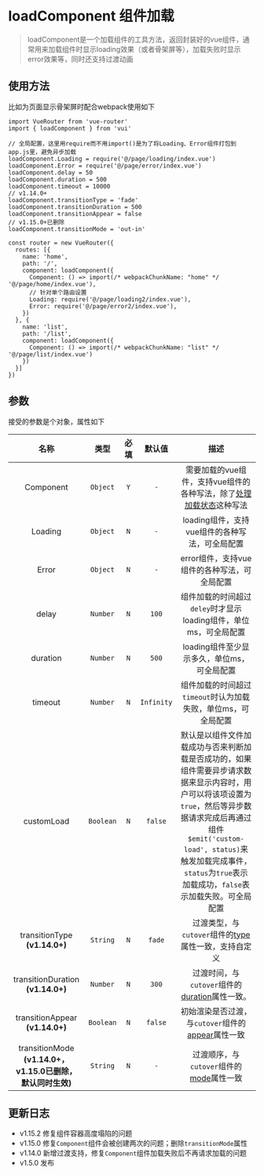 # loadComponent 组件加载

> loadComponent是一个加载组件的工具方法，返回封装好的vue组件，通常用来加载组件时显示loading效果（或者骨架屏等），加载失败时显示error效果等，同时还支持过渡动画

## 使用方法

比如为页面显示骨架屏时配合webpack使用如下

```
import VueRouter from 'vue-router'
import { loadComponent } from 'vui'

// 全局配置，这里用require而不用import()是为了将Loading、Error组件打包到app.js里，避免异步加载
loadComponent.Loading = require('@/page/loading/index.vue')
loadComponent.Error = require('@/page/error/index.vue')
loadComponent.delay = 50
loadComponent.duration = 500
loadComponent.timeout = 10000
// v1.14.0+
loadComponent.transitionType = 'fade'
loadComponent.transitionDuration = 500
loadComponent.transitionAppear = false
// v1.15.0+已删除
loadComponent.transitionMode = 'out-in'

const router = new VueRouter({
  routes: [{
    name: 'home',
    path: '/',
    component: loadComponent({
      Component: () => import(/* webpackChunkName: "home" */ '@/page/home/index.vue'),
      // 针对单个路由设置
      Loading: require('@/page/loading2/index.vue'),
      Error: require('@/page/error2/index.vue'),
    })
  }, {
    name: 'list',
    path: '/list',
    component: loadComponent({
      Component: () => import(/* webpackChunkName: "list" */ '@/page/list/index.vue')
    })
  }]
})
```

## 参数

接受的参数是个对象，属性如下

|                            名称                            |   类型    | 必填  |   默认值   |                                                                                                                                 描述                                                                                                                                  |
| :--------------------------------------------------------: | :-------: | :---: | :--------: | :-------------------------------------------------------------------------------------------------------------------------------------------------------------------------------------------------------------------------------------------------------------------: |
|                         Component                          | `Object`  |  `Y`  |    `-`     |                                       需要加载的vue组件，支持vue组件的各种写法，除了[处理加载状态](https://cn.vuejs.org/v2/guide/components-dynamic-async.html#%E5%A4%84%E7%90%86%E5%8A%A0%E8%BD%BD%E7%8A%B6%E6%80%81)这种写法                                        |
|                          Loading                           | `Object`  |  `N`  |    `-`     |                                                                                                            loading组件，支持vue组件的各种写法，可全局配置                                                                                                             |
|                           Error                            | `Object`  |  `N`  |    `-`     |                                                                                                             error组件，支持vue组件的各种写法，可全局配置                                                                                                              |
|                           delay                            | `Number`  |  `N`  |   `100`    |                                                                                                   组件加载的时间超过`deley`时才显示loading组件，单位ms，可全局配置                                                                                                    |
|                          duration                          | `Number`  |  `N`  |   `500`    |                                                                                                              loading组件至少显示多久，单位ms，可全局配置                                                                                                              |
|                          timeout                           | `Number`  |  `N`  | `Infinity` |                                                                                                     组件加载的时间超过`timeout`时认为加载失败，单位ms，可全局配置                                                                                                     |
|                         customLoad                         | `Boolean` |  `N`  |  `false`   | 默认是以组件文件加载成功与否来判断加载是否成功的，如果组件需要异步请求数据来显示内容时，用户可以将该项设置为`true`，然后等异步数据请求完成后再通过组件`$emit('custom-load', status)`来触发加载完成事件，`status`为`true`表示加载成功，`false`表示加载失败。可全局配置 |
|               transitionType **(v1.14.0+)**                | `String`  |  `N`  |   `fade`   |                                                                                        过渡类型，与`cutover`组件的[type](/src/components/cutover/?id=属性)属性一致，支持自定义                                                                                        |
|             transitionDuration **(v1.14.0+)**              | `Number`  |  `N`  |   `300`    |                                                                                           过渡时间，与`cutover`组件的[duration](/src/components/cutover/?id=属性)属性一致。                                                                                           |
|              transitionAppear **(v1.14.0+)**               | `Boolean` |  `N`  |  `false`   |                                                                                         初始渲染是否过渡，与`cutover`组件的[appear](/src/components/cutover/?id=属性)属性一致                                                                                         |
| transitionMode **(v1.14.0+，v1.15.0已删除，默认同时生效)** | `String`  |  `N`  |    `-`     |                                                                                              过渡顺序，与`cutover`组件的[mode](/src/components/cutover/?id=属性)属性一致                                                                                              |

## 更新日志

* v1.15.2 修复组件容器高度塌陷的问题
* v1.15.0 修复`Component`组件会被创建两次的问题；删除`transitionMode`属性
* v1.14.0 新增过渡支持，修复`Component`组件加载失败后不再请求加载的问题
* v1.5.0 发布
